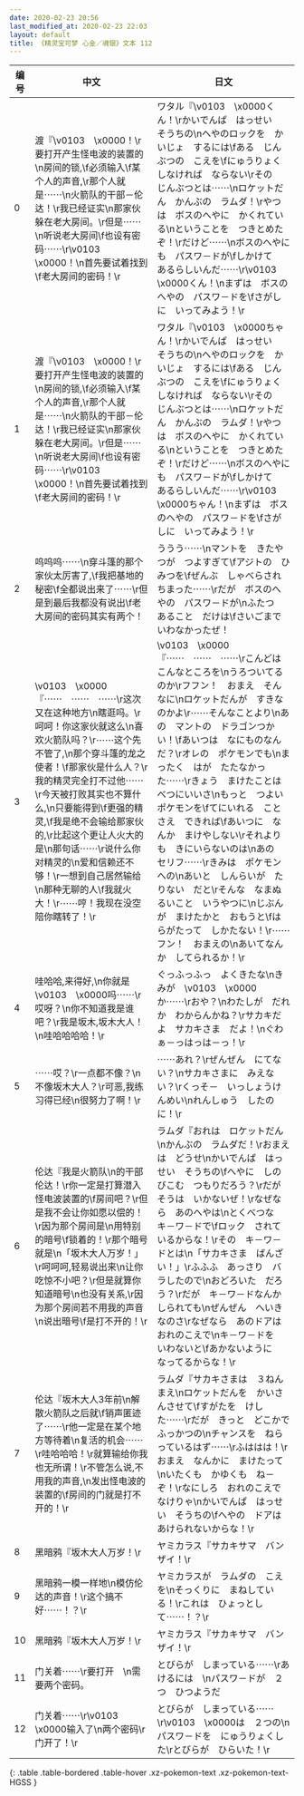```yaml
---
date: 2020-02-23 20:56
last_modified_at: 2020-02-23 22:03
layout: default
title: 《精灵宝可梦 心金／魂银》文本 112
---
```

| 编号 | 中文 | 日文 |
| ---- | ---- | ---- |
| 0 | 渡『\v0103　\x0000！\r要打开产生怪电波的装置的\n房间的锁,\f必须输入\f某个人的声音,\r那个人就是⋯⋯\n火箭队的干部－伦达！\r我已经证实\n那家伙躲在老大房间。\r但是⋯⋯\n听说老大房间\f也设有密码⋯⋯\r\v0103　\x0000！\n首先要试着找到\f老大房间的密码！\r | ワタル『\v0103　\x0000くん！\rかいでんぱ　はっせい　そうちの\nへやのロックを　かいじょ　するには\fある　じんぶつの　こえを\fにゅうりょく　しなければ　ならない\rその　じんぶつとは⋯⋯\nロケットだん　かんぶの　ラムダ！\rやつは　ボスのへやに　かくれている\nということを　つきとめたぞ！\rだけど⋯⋯\nボスのへやにも　パスワ－ドが\fしかけて　あるらしいんだ⋯⋯\r\v0103　\x0000くん！\nまずは　ボスのへやの　パスワ－ドを\fさがしに　いってみよう！\r |
| 1 | 渡『\v0103　\x0000！\r要打开产生怪电波的装置的\n房间的锁,\f必须输入\f某个人的声音,\r那个人就是⋯⋯\n火箭队的干部－伦达！\r我已经证实\n那家伙躲在老大房间。\r但是⋯⋯\n听说老大房间\f也设有密码⋯⋯\r\v0103　\x0000！\n首先要试着找到\f老大房间的密码！\r | ワタル『\v0103　\x0000ちゃん！\rかいでんぱ　はっせい　そうちの\nへやのロックを　かいじょ　するには\fある　じんぶつの　こえを\fにゅうりょく　しなければ　ならない\rその　じんぶつとは⋯⋯\nロケットだん　かんぶの　ラムダ！\rやつは　ボスのへやに　かくれている\nということを　つきとめたぞ！\rだけど⋯⋯\nボスのへやにも　パスワ－ドが\fしかけて　あるらしいんだ⋯⋯\r\v0103　\x0000ちゃん！\nまずは　ボスのへやの　パスワ－ドを\fさがしに　いってみよう！\r |
| 2 | 呜呜呜⋯⋯\n穿斗篷的那个家伙太厉害了,\f我把基地的秘密\f全都说出来了⋯⋯\r但是到最后我都没有说出\f老大房间的密码其实有两个！ | ううう⋯⋯\nマントを　きたやつが　つよすぎて\fアジトの　ひみつを\fぜんぶ　しゃべらされちまった⋯⋯\rだが　ボスのへやの　パスワ－ドが\nふたつ　あること　だけは\fさいごまで　いわなかったぜ！ |
| 3 | \v0103　\x0000『⋯⋯　⋯⋯　⋯⋯\r这次又在这种地方\n瞎逛吗。\r呵呵！你这家伙就这么\n喜欢火箭队吗？\r⋯⋯这个先不管了,\n那个穿斗篷的龙之使者！\f那家伙是什么人？\r我的精灵完全打不过他⋯⋯\r今天被打败其实也不算什么,\n只要能得到\f更强的精灵,\f我是绝不会输给那家伙的,\r比起这个更让人火大的是\n那句话⋯⋯\r说什么你对精灵的\n爱和信赖还不够！\r一想到自己居然输给\n那种无聊的人\f我就火大！\r⋯⋯哼！我现在没空陪你瞎转了！\r | \v0103　\x0000『⋯⋯　⋯⋯　⋯⋯\rこんどは　こんなところを\nうろついてるのか\rフフン！　おまえ　そんなに\nロケットだんが　すきなのかよ\r⋯⋯そんなことより\nあの　マントの　ドラゴンつかい！\fあいつは　なにものなんだ？\rオレの　ポケモンでも\nまったく　はが　たたなかった⋯⋯\rきょう　まけたことは　べつにいいさ\nもっと　つよい　ポケモンを\fてにいれる　ことさえ　できれば\fあいつに　なんか　まけやしない\rそれよりも　きにいらないのは\nあの　セリフ⋯⋯\rきみは　ポケモンへの\nあいと　しんらいが　たりない　だと\rそんな　なまぬるいこと　いうやつに\nじぶんが　まけたかと　おもうと\fはらがたって　しかたない！\r⋯⋯フン！　おまえの\nあいてなんか　してられるか！\r |
| 4 | 哇哈哈,来得好,\n你就是\v0103　\x0000吗⋯⋯\r哎呀？\n你不知道我是谁吧？\r我是坂木,坂木大人！\n哇哈哈哈哈！\r | ぐっふっふっ　よくきたな\nきみが　\v0103　\x0000　か⋯⋯\rおや？\nわたしが　だれか　わからんかね？\rサカキだよ　サカキさま　だよ！\nぐわぁ－っはっは－っ！\r |
| 5 | ⋯⋯哎？\r一点都不像？\n不像坂木大人？\r可恶,我练习得已经\n很努力了啊！\r | ⋯⋯あれ？\rぜんぜん　にてない？\nサカキさまに　みえない？\rくっそ－　いっしょうけんめい\nれんしゅう　したのに！\r |
| 6 | 伦达『我是火箭队\n的干部伦达！\r你一定是打算潜入怪电波装置的\f房间吧？\r但是我不会让你如愿以偿的！\r因为那个房间是\n用特别的暗号\f锁着的！\r那个暗号就是\n「坂木大人万岁！」\r呵呵呵,轻易说出来\n让你吃惊不小吧？\r但是就算你知道暗号\n也没有关系,\r因为那个房间若不用我的声音\n说出暗号\f是打不开的！\r | ラムダ『おれは　ロケットだん\nかんぶの　ラムダだ！\rおまえは　どうせ\nかいでんぱ　はっせい　そうちの\fへやに　しのびこむ　つもりだろう？\rだが　そうは　いかないぜ！\rなぜなら　あのへやは\nとくべつな　キ－ワ－ドで\fロック　されて　いるからな！\rその　キ－ワ－ドとは\n「サカキさま　ばんざい！」\rふふふ　あっさり　バラしたので\nおどろいた　だろう？\rだが　キ－ワ－ドなんか　しられても\nぜんぜん　へいき　なのさ\rなぜなら　あのドアは　おれのこえで\nキ－ワ－ドを　いわないと\fあかないように　なってるからな！\r |
| 7 | 伦达『坂木大人3年前\n解散火箭队之后就\f销声匿迹了⋯⋯\r他一定是在某个地方等待着\n复活的机会⋯⋯\r哇哈哈哈！\r就算输给你我也无所谓！\r不管怎么说,不用我的声音,\n发出怪电波的装置的\f房间的门就是打不开的！\r | ラムダ『サカキさまは　３ねんまえ\nロケットだんを　かいさんさせて\fすがたを　けした⋯⋯\rだが　きっと　どこかで　ふっかつの\nチャンスを　ねらっているはず⋯⋯\rふははは！\rおまえ　なんかに　まけたって\nいたくも　かゆくも　ね－ぞ！\rなにしろ　おれのこえで　なけりゃ\nかいでんぱ　はっせい　そうちの\fへやの　ドアは　あけられないからな！\r |
| 8 | 黑暗鸦『坂木大人万岁！\r | ヤミカラス『サカキサマ　バンザイ！\r |
| 9 | 黑暗鸦一模一样地\n模仿伦达的声音！\r这个搞不好⋯⋯！？\r | ヤミカラスが　ラムダの　こえを\nそっくりに　まねしている！\rこれは　ひょっとして⋯⋯！？\r |
| 10 | 黑暗鸦『坂木大人万岁！\r | ヤミカラス『サカキサマ　バンザイ！\r |
| 11 | 门关着⋯⋯\r要打开　\n需要两个密码。 | とびらが　しまっている⋯⋯\rあけるには　\nパスワ－ドが　２つ　ひつようだ |
| 12 | 门关着⋯⋯\r\v0103　\x0000输入了\n两个密码\r门开了！\r | とびらが　しまっている⋯⋯\r\v0103　\x0000は　２つの\nパスワ－ドを　にゅうりょくした\rとびらが　ひらいた！\r |
{: .table .table-bordered .table-hover .xz-pokemon-text .xz-pokemon-text-HGSS }
